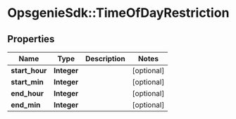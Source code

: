 # OpsgenieSdk::TimeOfDayRestriction

## Properties
Name | Type | Description | Notes
------------ | ------------- | ------------- | -------------
**start_hour** | **Integer** |  | [optional] 
**start_min** | **Integer** |  | [optional] 
**end_hour** | **Integer** |  | [optional] 
**end_min** | **Integer** |  | [optional] 



